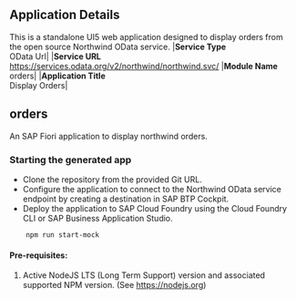 ## Application Details

This is a standalone UI5 web application designed to display orders from the open source Northwind OData service.
|**Service Type**<br>OData Url|
|**Service URL**<br>https://services.odata.org/v2/northwind/northwind.svc/
|**Module Name**<br>orders|
|**Application Title**<br>Display Orders|


## orders

An SAP Fiori application to display northwind orders.

### Starting the generated app

-   Clone the repository from the provided Git URL.
-   Configure the application to connect to the Northwind OData service endpoint by creating a destination in SAP BTP Cockpit.
-   Deploy the application to SAP Cloud Foundry using the Cloud Foundry CLI or SAP Business Application Studio.

```
    npm run start-mock
```

#### Pre-requisites:

1. Active NodeJS LTS (Long Term Support) version and associated supported NPM version.  (See https://nodejs.org)


